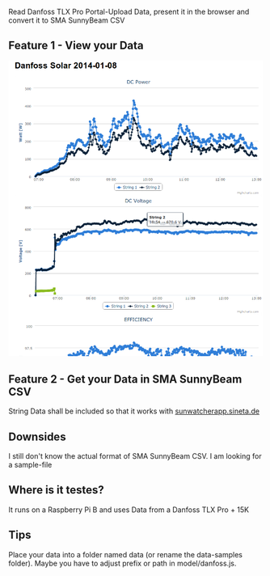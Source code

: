 
Read Danfoss TLX Pro Portal-Upload Data, present it in the browser and convert it to SMA SunnyBeam CSV

## Feature 1 - View your Data

![Image](Danfoss_Solar.png?raw=true)


## Feature 2 - Get your Data in SMA SunnyBeam CSV

String Data shall be included so that it works with [sunwatcherapp.sineta.de](sunwatcherapp.sineta.de)


## Downsides

I still don't know the actual format of SMA SunnyBeam CSV. I am looking for a sample-file


## Where is it testes?

It runs on a Raspberry Pi B and uses Data from a Danfoss TLX Pro + 15K

## Tips

Place your data into a folder named data (or rename the data-samples folder). Maybe you have to adjust prefix or path in model/danfoss.js.